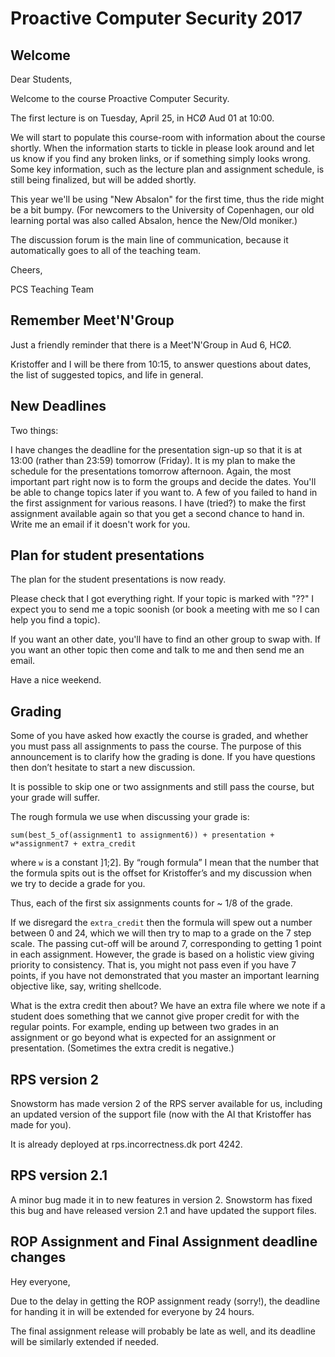 # Proactive Computer Security 2017


## Welcome
Dear Students,

Welcome to the course Proactive Computer Security.

The first lecture is on Tuesday, April 25, in HCØ Aud 01 at 10:00.

We will start to populate this course-room with information about the course shortly. When the information starts to tickle in please look around and let us know if you find any broken links, or if something simply looks wrong. Some key information, such as the lecture plan and assignment schedule, is still being finalized, but will be added shortly.

This year we'll be using "New Absalon" for the first time, thus the ride might be a bit bumpy. (For newcomers to the University of Copenhagen, our old learning portal was also called Absalon, hence the New/Old moniker.)

The discussion forum is the main line of communication, because it automatically goes to all of the teaching team.

Cheers,

PCS Teaching Team



## Remember Meet'N'Group
Just a friendly reminder that there is a Meet'N'Group in Aud 6, HCØ.

Kristoffer and I will be there from 10:15, to answer questions about dates, the list of suggested topics, and life in general.



## New Deadlines
Two things:

I have changes the deadline for the presentation sign-up so that it is at 13:00 (rather than 23:59) tomorrow (Friday). It is my plan to make the schedule for the presentations tomorrow afternoon. Again, the most important part right now is to form the groups and decide the dates. You'll be able to change topics later if you want to.
A few of you failed to hand in the first assignment for various reasons. I have (tried?) to make the first assignment available again so that you get a second chance to hand in. Write me an email if it doesn't work for you.


## Plan for student presentations
The plan for the student presentations is now ready.

Please check that I got everything right. If your topic is marked with "??" I expect you to send me a topic soonish (or book a meeting with me so I can help you find a topic).

If you want an other date, you'll have to find an other group to swap with. If you want an other topic then come and talk to me and then send me an email.

Have a nice weekend.


## Grading
Some of you have asked how exactly the course is graded, and whether you must pass all assignments to pass the course. The purpose of this announcement is to clarify how the grading is done. If you have questions then don’t hesitate to start a new discussion.

It is possible to skip one or two assignments and still pass the course, but your grade will suffer.

The rough formula we use when discussing your grade is:

    sum(best_5_of(assignment1 to assignment6)) + presentation + w*assignment7 + extra_credit

where `w` is a constant ]1;2]. By “rough formula” I mean that the number that the formula spits out is the offset for Kristoffer’s and my discussion when we try to decide a grade for you.

Thus, each of the first six assignments counts for ~ 1/8 of the grade.

If we disregard the `extra_credit` then the formula will spew out a number between 0 and 24, which we will then try to map to a grade on the 7 step scale. The passing cut-off will be around 7, corresponding to getting 1 point in each assignment. However, the grade is based on a holistic view giving priority to consistency. That is, you might not pass even if you have 7 points, if you have not demonstrated that you master an important learning objective like, say, writing shellcode.

What is the extra credit then about? We have an extra file where we note if a student does something that we cannot give proper credit for with the regular points. For example, ending up between two grades in an assignment or go beyond what is expected for an assignment or presentation. (Sometimes the extra credit is negative.)


## RPS version 2
Snowstorm has made version 2 of the RPS server available for us, including an updated version of the support file (now with the AI that Kristoffer has made for you).

It is already deployed at rps.incorrectness.dk port 4242.


## RPS version 2.1
A minor bug made it in to new features in version 2. Snowstorm has fixed this bug and have released version 2.1 and have updated the support files.


## ROP Assignment and Final Assignment deadline changes
Hey everyone,

Due to the delay in getting the ROP assignment ready (sorry!), the deadline for handing it in will be extended for everyone by 24 hours.

The final assignment release will probably be late as well, and its deadline will be similarly extended if needed.









